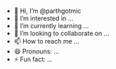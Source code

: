 - 👋 Hi, I’m @parthgotmic
- 👀 I’m interested in ...
- 🌱 I’m currently learning ...
- 💞️ I’m looking to collaborate on ...
- 📫 How to reach me ...
- 😄 Pronouns: ...
- ⚡ Fun fact: ...

<!---
parthgotmic/parthgotmic is a ✨ special ✨ repository because its `README.md` (this file) appears on your GitHub profile.
You can click the Preview link to take a look at your changes.
--->
